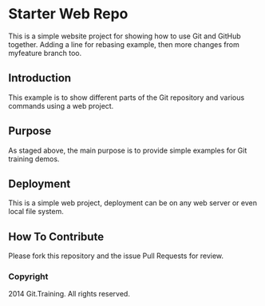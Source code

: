 # Starter Web Repo

This is a simple website project for showing how to use Git and GitHub together.  Adding a line for rebasing example, then more changes from myfeature branch too.

## Introduction

This example is to show different parts of the Git repository and various commands using a web project.

## Purpose

As staged above, the main purpose is to provide simple examples for Git training demos.

## Deployment

This is a simple web project, deployment can be on any web server or even local file system.

## How To Contribute

Please fork this repository and the issue Pull Requests for review.

### Copyright 

2014 Git.Training. All rights reserved.